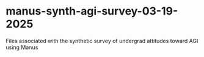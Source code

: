 # manus-synth-agi-survey-03-19-2025
Files associated with the synthetic survey of undergrad attitudes toward AGI using Manus
